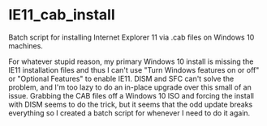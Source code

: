 # IE11_cab_install
Batch script for installing Internet Explorer 11 via .cab files on Windows 10 machines.

For whatever stupid reason, my primary Windows 10 install is missing the IE11 installation files and thus I can't use "Turn Windows features on or off" or "Optional Features" to enable IE11. DISM and SFC can't solve the problem, and I'm too lazy to do an in-place upgrade over this small of an issue. Grabbing the CAB files off a Windows 10 ISO and forcing the install with DISM seems to do the trick, but it seems that the odd update breaks everything so I created a batch script for whenever I need to do it again.
